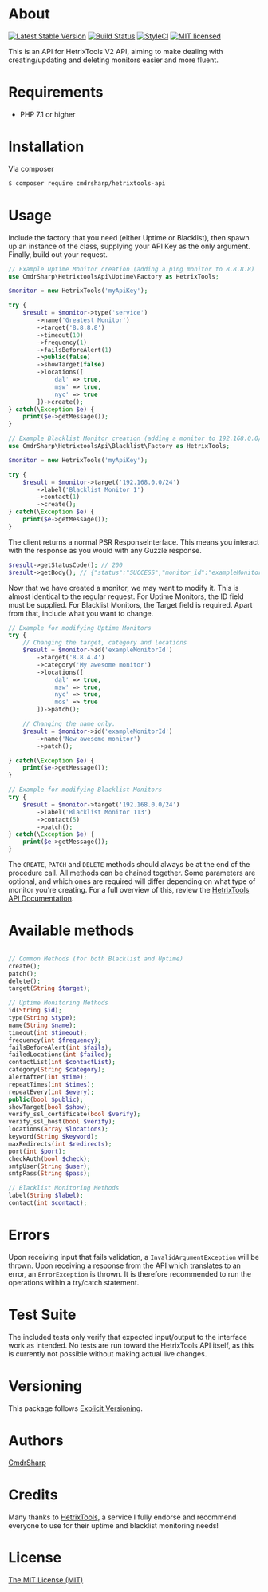 # About
[![Latest Stable Version](https://poser.pugx.org/cmdrsharp/hetrixtools-api/v/stable)](https://packagist.org/packages/cmdrsharp/hetrixtools-api)
[![Build Status](https://travis-ci.org/CmdrSharp/hetrixtools-api.svg?branch=master)](https://travis-ci.org/CmdrSharp/hetrixtools-api)
[![StyleCI](https://styleci.io/repos/127169208/shield?branch=master)](https://styleci.io/repos/127169208)
[![MIT licensed](https://img.shields.io/badge/license-MIT-blue.svg)](./LICENSE)

This is an API for HetrixTools V2 API, aiming to make dealing with creating/updating and deleting monitors easier and more fluent.

# Requirements
* PHP 7.1 or higher

# Installation
Via composer
```bash
$ composer require cmdrsharp/hetrixtools-api
```

# Usage
Include the factory that you need (either Uptime or Blacklist), then spawn up an instance of the class, supplying your API Key as the only argument. Finally, build out your request.
```php
// Example Uptime Monitor creation (adding a ping monitor to 8.8.8.8)
use CmdrSharp\HetrixtoolsApi\Uptime\Factory as HetrixTools;

$monitor = new HetrixTools('myApiKey');

try {
	$result = $monitor->type('service')
	    ->name('Greatest Monitor')
	    ->target('8.8.8.8')
	    ->timeout(10)
	    ->frequency(1)
	    ->failsBeforeAlert(1)
	    ->public(false)
	    ->showTarget(false)
	    ->locations([
	        'dal' => true,
	        'msw' => true,
	        'nyc' => true
	    ])->create();
} catch(\Exception $e) {
	print($e->getMessage());
}

// Example Blacklist Monitor creation (adding a monitor to 192.168.0.0/24)
use CmdrSharp\HetrixtoolsApi\Blacklist\Factory as HetrixTools;

$monitor = new HetrixTools('myApiKey');

try {
	$result = $monitor->target('192.168.0.0/24')
	    ->label('Blacklist Monitor 1')
	    ->contact(1)
	    ->create();
} catch(\Exception $e) {
	print($e->getMessage());
}
```

The client returns a normal PSR ResponseInterface. This means you interact with the response as you would with any Guzzle response.
```php
$result->getStatusCode(); // 200
$result->getBody(); // {"status":"SUCCESS","monitor_id":"exampleMonitorId","action":"added"}
```

Now that we have created a monitor, we may want to modify it. This is almost identical to the regular request. For Uptime Monitors, the ID field must be supplied. For Blacklist Monitors, the Target field is required. Apart from that, include what you want to change.
```php
// Example for modifying Uptime Monitors
try {
	// Changing the target, category and locations
	$result = $monitor->id('exampleMonitorId')
	    ->target('8.8.4.4')
	    ->category('My awesome monitor')
	    ->locations([
	        'dal' => true,
	        'msw' => true,
	        'nyc' => true,
	        'mos' => true
	    ])->patch();

	// Changing the name only.
	$result = $monitor->id('exampleMonitorId')
		->name('New awesome monitor')
		->patch();

} catch(\Exception $e) {
	print($e->getMessage());
}

// Example for modifying Blacklist Monitors
try {
	$result = $monitor->target('192.168.0.0/24')
	    ->label('Blacklist Monitor 113')
	    ->contact(5)
	    ->patch();
} catch(\Exception $e) {
	print($e->getMessage());
}
```

The `CREATE`, `PATCH` and `DELETE` methods should always be at the end of the procedure call. All methods can be chained together. Some parameters are optional, and which ones are required will differ depending on what type of monitor you're creating. For a full overview of this, review the [HetrixTools API Documentation](https://gist.github.com/hetrixtools/3789e032af9224be2cdf49e557a7d484).

# Available methods
```php

// Common Methods (for both Blacklist and Uptime)
create();
patch();
delete();
target(String $target);

// Uptime Monitoring Methods
id(String $id);
type(String $type);
name(String $name);
timeout(int $timeout);
frequency(int $frequency);
failsBeforeAlert(int $fails);
failedLocations(int $failed);
contactList(int $contactList);
category(String $category);
alertAfter(int $time);
repeatTimes(int $times);
repeatEvery(int $every);
public(bool $public);
showTarget(bool $show);
verify_ssl_certificate(bool $verify);
verify_ssl_host(bool $verify);
locations(array $locations);
keyword(String $keyword);
maxRedirects(int $redirects);
port(int $port);
checkAuth(bool $check);
smtpUser(String $user);
smtpPass(String $pass);

// Blacklist Monitoring Methods
label(String $label);
contact(int $contact);
```

# Errors
Upon receiving input that fails validation, a `InvalidArgumentException` will be thrown. Upon receiving a response from the API which translates to an error, an `ErrorException` is thrown.
It is therefore recommended to run the operations within a try/catch statement.

# Test Suite
The included tests only verify that expected input/output to the interface work as intended. No tests are run toward the HetrixTools API itself, as this is currently not possible without making actual live changes.

# Versioning
This package follows [Explicit Versioning](https://github.com/exadra37-versioning/explicit-versioning).

# Authors
[CmdrSharp](https://github.com/CmdrSharp)

# Credits
Many thanks to [HetrixTools](https://hetrixtools.com), a service I fully endorse and recommend everyone to use for their uptime and blacklist monitoring needs!

# License
[The MIT License (MIT)](LICENSE)